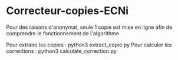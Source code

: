 # Correcteur-copies-ECNi
Pour des raisons d'anonymat, seule 1 copie est mise en ligne afin de comprendre le fonctionnement de l'algorithme

Pour extraire les copies :
python3 extract_copie.py 
Pour calculer les corrections :
python3 calculate_correction.py
